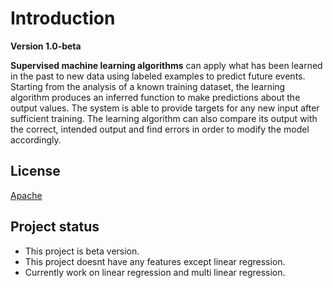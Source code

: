 # Introduction

**Version 1.0-beta**

**Supervised machine learning algorithms** can apply what has been learned in the past to new data using labeled examples to predict future events. Starting from the analysis of a known training dataset, the learning algorithm produces an inferred function to make predictions about the output values. The system is able to provide targets for any new input after sufficient training. The learning algorithm can also compare its output with the correct, intended output and find errors in order to modify the model accordingly.

## License

[Apache](https://choosealicense.com/licenses/apache-2.0/)

## Project status

- This project is beta version.
- This project doesnt have any features except linear regression.
- Currently work on linear regression and multi linear regression.
